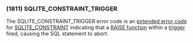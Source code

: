 ### (1811\) SQLITE\_CONSTRAINT\_TRIGGER



 The SQLITE\_CONSTRAINT\_TRIGGER error code
 is an [extended error code](rescode.html#pve)
 for [SQLITE\_CONSTRAINT](rescode.html#constraint) indicating that a [RAISE function](lang_createtrigger.html#raise) within
 a [trigger](lang_createtrigger.html) fired, causing the SQL statement to abort.




